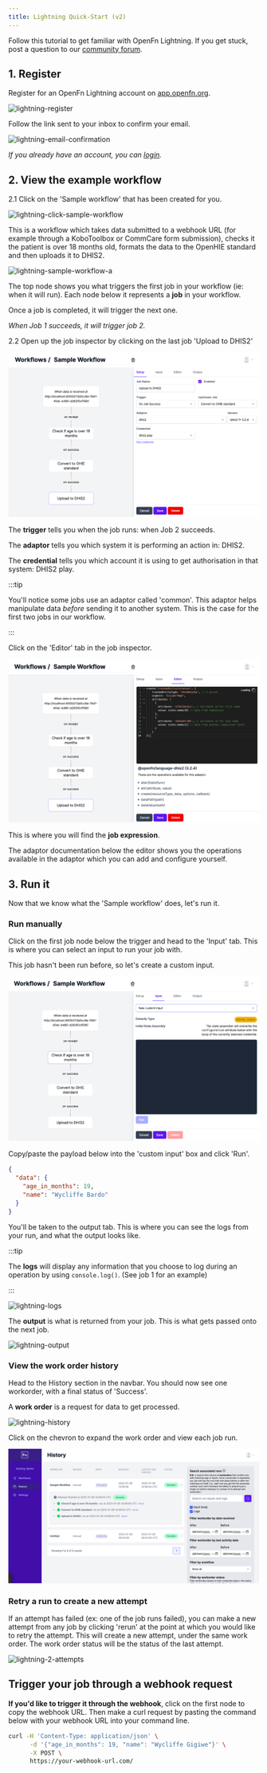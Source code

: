 ```yaml
---
title: Lightning Quick-Start (v2)
---
```


Follow this tutorial to get familiar with OpenFn Lightning. If you get stuck,
post a question to our [community forum](https://community.openfn.org/).

## 1. Register

Register for an OpenFn Lightning account on
[app.openfn.org](https://app.openfn.org/users/register).

![lightning-register](/img/lightning-register.png)

Follow the link sent to your inbox to confirm your email.

![lightning-email-confirmation](/img/lightning-email-confirmation.png)

_If you already have an account, you can
[login](https://app.openfn.org/users/log_in)._

## 2. View the example workflow

2.1 Click on the 'Sample workflow' that has been created for you.

![lightning-click-sample-workflow](/img/lightning-click-sample-workflow.png)

This is a workflow which takes data submitted to a webhook URL (for example
through a KoboToolbox or CommCare form submission), checks it the patient is
over 18 months old, formats the data to the OpenHIE standard and then uploads it
to DHIS2.

![lightning-sample-workflow-a](/img/lightning-sample-workflow-a.png)

The top node shows you what triggers the first job in your workflow (ie: when it
will run). Each node below it represents a **job** in your workflow.

Once a job is completed, it will trigger the next one.

_When Job 1 succeeds, it will trigger job 2._

2.2 Open up the job inspector by clicking on the last job 'Upload to DHIS2'

![lightning-dhis2-job](/img/lightning-dhis2-job.png)

The **trigger** tells you when the job runs: when Job 2 succeeds.

The **adaptor** tells you which system it is performing an action in: DHIS2.

The **credential** tells you which account it is using to get authorisation in
that system: DHIS2 play.

:::tip

You'll notice some jobs use an adaptor called 'common'. This adaptor helps
manipulate data _before_ sending it to another system. This is the case for the
first two jobs in our workflow.

:::

Click on the 'Editor' tab in the job inspector.

![lightning-dhis2-editor](/img/lightning-dhis2-editor.png)

This is where you will find the **job expression**.

The adaptor documentation below the editor shows you the operations available in
the adaptor which you can add and configure yourself.

## 3. Run it

Now that we know what the 'Sample workflow' does, let's run it.

### Run manually

Click on the first job node below the trigger and head to the 'Input' tab. This
is where you can select an input to run your job with.

This job hasn't been run before, so let's create a custom input.

![lightning-custom-input](/img/lightning-custom-input.png)

Copy/paste the payload below into the 'custom input' box and click 'Run'.

```json
{
  "data": {
    "age_in_months": 19,
    "name": "Wycliffe Bardo"
  }
}
```

You'll be taken to the output tab. This is where you can see the logs from your
run, and what the output looks like.

:::tip

The **logs** will display any information that you choose to log during an
operation by using `console.log()`. (See job 1 for an example)

:::

![lightning-logs](/img/lightning-logs.png)

The **output** is what is returned from your job. This is what gets passed onto
the next job.

![lightning-output](/img/lightning-output.png)

### View the work order history

Head to the History section in the navbar. You should now see one workorder,
with a final status of 'Success'.

A **work order** is a request for data to get processed.

![lightning-history](/img/lightning-history.png)

Click on the chevron to expand the work order and view each job run.

![lightning-work-order-expanded](/img/lightning-work-order-expanded.png)

### Retry a run to create a new attempt

If an attempt has failed (ex: one of the job runs failed), you can make a new
attempt from any job by clicking 'rerun' at the point at which you would like to
retry the attempt. This will create a new attempt, under the same work order.
The work order status will be the status of the last attempt.

![lightning-2-attempts](/img/lightning-2-attempts.png)

## Trigger your job through a webhook request

**If you'd like to trigger it through the webhook**, click on the first node to
copy the webhook URL. Then make a curl request by pasting the command below with
your webhook URL into your command line.

```sh
curl -H 'Content-Type: application/json' \
      -d '{"age_in_months": 19, "name": "Wycliffe Gigiwe"}' \
      -X POST \
      https://your-webhook-url.com/
```
